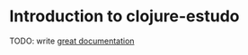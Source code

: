 # Introduction to clojure-estudo

TODO: write [great documentation](http://jacobian.org/writing/what-to-write/)
